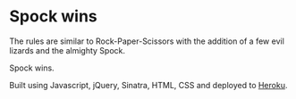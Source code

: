 Spock wins
==========

The rules are similar to Rock-Paper-Scissors with the addition of a few evil lizards and the almighty Spock.

Spock wins.

Built using Javascript, jQuery, Sinatra, HTML, CSS and deployed to [Heroku].

[Heroku]: http://salty-brushlands-7914.herokuapp.com/
